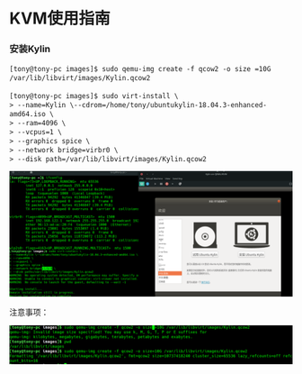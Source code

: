 # KVM使用指南
### 安装Kylin
```
[tony@tony-pc images]$ sudo qemu-img create -f qcow2 -o size =10G /var/lib/libvirt/images/Kylin.qcow2

[tony@tony-pc images]$ sudo virt-install \
> --name=Kylin \--cdrom=/home/tony/ubuntukylin-18.04.3-enhanced-amd64.iso \
> --ram=4096 \
> --vcpus=1 \
> --graphics spice \
> --network bridge=virbr0 \
> --disk path=/var/lib/libvirt/images/Kylin.qcow2 
```
![2安装Kylin.png](2安装Kylin.png)

注意事项：

![1kvm创建时不能有空格](1kvm创建时不能有空格.png)
